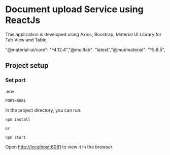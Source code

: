 # Document upload Service using ReactJs

This application is developed using Axios, Boostrap, Material UI Library for Tab View and Table.

"@material-ui/core": "^4.12.4","@mui/lab": "latest","@mui/material": "^5.8.5",
    
## Project setup

### Set port
.env
```
PORT=8081
```

In the project directory, you can run:

```
npm install

or

npm start

```

Open [http://localhost:8081](http://localhost:8081) to view it in the browser.
